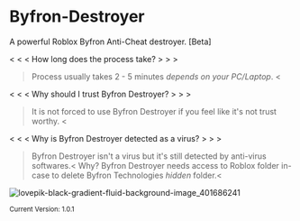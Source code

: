 # Byfron-Destroyer
A powerful Roblox Byfron Anti-Cheat destroyer. [Beta]

< < < How long does the process take? > > >
> Process usually takes 2 - 5 minutes *depends on your PC/Laptop*. <

< < < Why should I trust Byfron Destroyer? > > >
> It is not forced to use Byfron Destroyer if you feel like it's not trust worthy. <

< < < Why is Byfron Destroyer detected as a virus? > > >
> Byfron Destroyer isn't a virus but it's still detected by anti-virus softwares.<
> Why? Byfron Destroyer needs access to Roblox folder in-case to delete Byfron Technologies *hidden* folder.<

![lovepik-black-gradient-fluid-background-image_401686241](https://github.com/l3qso/Byfron-Destroyer/assets/129872317/ea01f9e6-efc5-4218-a7b8-804a0f3a8770)

<sub>Current Version: 1.0.1</sub>
